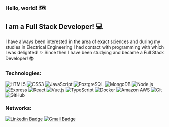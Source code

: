 ### Hello, world! 🗺️

## I am a Full Stack Developer! 💻

I have always been interested in the area of exact sciences and during my studies in Electrical Engineering I had contact with programming with which I was delighted! ✨
Since then I have been studying and became a Full Stack Developer! 📚

### Technologies:
![HTML5](https://img.shields.io/badge/-HTML5-E34F26?style=flat-square&logo=html5&logoColor=white)
![CSS3](https://img.shields.io/badge/-CSS3-1572B6?style=flat-square&logo=css3)
![JavaScript](https://img.shields.io/badge/-JavaScript-black?style=flat-square&logo=javascript)
![PostgreSQL](https://img.shields.io/badge/-PostgreSQL-green?style=flat-square&logo=postgresql)
![MongoDB](https://img.shields.io/badge/-MongoDB-black?style=flat-square&logo=mongodb)
![Node.js](https://img.shields.io/badge/-Node.js-black?style=flat-square&logo=Node.js)
![Express](https://img.shields.io/badge/-Express-black?style=flat-square&logo=Express&logoColor=white)
![React](https://img.shields.io/badge/-React-black?style=flat-square&logo=react)
![Vue.js](https://img.shields.io/badge/-Vue.js-black?style=flat-square&logo=Vue.js)
![TypeScript](https://img.shields.io/badge/-TypeScript-yellow?style=flat-square&logo=typescript)
![Docker](https://img.shields.io/badge/-Docker-black?style=flat-square&logo=docker)
![Amazon AWS](https://img.shields.io/badge/Amazon%20AWS-232F3E?style=flat-square&logo=amazon-aws)
![Git](https://img.shields.io/badge/-Git-black?style=flat-square&logo=git)
![GitHub](https://img.shields.io/badge/-GitHub-181717?style=flat-square&logo=github)


### Networks:
[![Linkedin Badge](https://img.shields.io/badge/-renatosv-blue?style=flat-square&logo=Linkedin&logoColor=white&link=https://www.linkedin.com/in/renatosv/)](https://www.linkedin.com/in/renatosv/)
[![Gmail Badge](https://img.shields.io/badge/-verkylen@gmail.com-c14438?style=flat-square&logo=Gmail&logoColor=white&link=mailto:verkylen@gmail.com)](mailto:verkylen@gmail.com)

